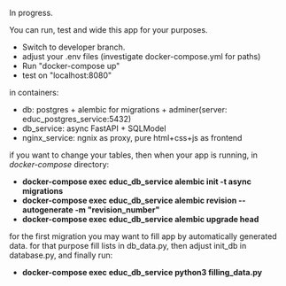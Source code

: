 In progress.

You can run, test and wide this app for your purposes.

- Switch to developer branch.
- adjust your .env files (investigate docker-compose.yml for paths)
- Run "docker-compose up"
- test on "localhost:8080"

in containers:
- db: postgres + alembic for migrations + adminer(server: educ_postgres_service:5432)
- db_service: async FastAPI + SQLModel
- nginx_service: ngnix as proxy, pure html+css+js as frontend



if you want to change your tables, then when your app is running, in *docker-compose* directory:
- **docker-compose exec educ_db_service alembic init -t async migrations**
- **docker-compose exec educ_db_service alembic revision --autogenerate -m "revision_number"**
- **docker-compose exec educ_db_service alembic upgrade head**

for the first migration you may want to fill app by automatically generated data. 
for that purpose fill lists in db_data.py, then adjust init_db in database.py, and finally run:
- **docker-compose exec educ_db_service python3 filling_data.py**